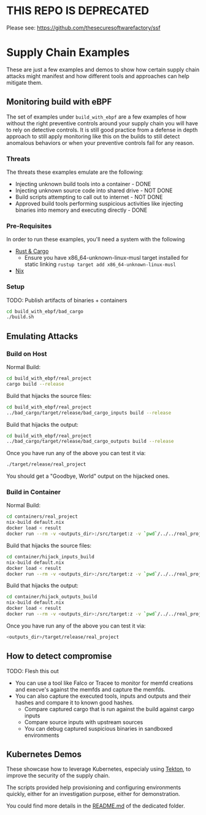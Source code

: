 # THIS REPO IS DEPRECATED

Please see: https://github.com/thesecuresoftwarefactory/ssf

# Supply Chain Examples

These are just a few examples and demos to show how certain supply chain attacks might manifest and how different tools and approaches can help mitigate them.

## Monitoring build with eBPF

The set of examples under `build_with_ebpf` are a few examples of how without the right preventive controls around your supply chain you will have to rely on detective controls. It is still good practice from a defense in depth approach to still apply monitoring like this on the builds to still detect anomalous behaviors or when your preventive controls fail for any reason.

### Threats

The threats these examples emulate are the following:

* Injecting unknown build tools into a container - DONE
* Injecting unknown source code into shared drive - NOT DONE
* Build scripts attempting to call out to internet - NOT DONE
* Approved build tools performing suspicious activities like injecting binaries into memory and executing directly - DONE

### Pre-Requisites

In order to run these examples, you'll need a system with the following

* [Rust & Cargo](https://doc.rust-lang.org/cargo/getting-started/installation.html)
  * Ensure you have x86_64-unknown-linux-musl target installed for static linking
    `rustup target add x86_64-unknown-linux-musl`
* [Nix](https://nixos.org/guides/install-nix.html)

### Setup

TODO: Publish artifacts of binaries + containers

```bash
cd build_with_ebpf/bad_cargo
./build.sh
```

## Emulating Attacks

### Build on Host

Normal Build:

```bash
cd build_with_ebpf/real_project
cargo build --release
```

Build that hijacks the source files:

```bash
cd build_with_ebpf/real_project
../bad_cargo/target/release/bad_cargo_inputs build --release
```

Build that hijacks the output:

```bash
cd build_with_ebpf/real_project
../bad_cargo/target/release/bad_cargo_outputs build --release
```

Once you have run any of the above you can test it via:

```bash
./target/release/real_project
```

You should get a "Goodbye, World" output on the hijacked ones.

### Build in Container


Normal Build:

```bash
cd containers/real_project
nix-build default.nix
docker load < result
docker run --rm -v <outputs_dir>:/src/target:z -v `pwd`/../../real_project:/src:z real_project:<hash>
```

Build that hijacks the source files:

```bash
cd container/hijack_inputs_build
nix-build default.nix
docker load < result
docker run --rm -v <outputs_dir>:/src/target:z -v `pwd`/../../real_project:/src:z real_project:<hash>
```

Build that hijacks the output:

```bash
cd container/hijack_outputs_build
nix-build default.nix
docker load < result
docker run --rm -v <outputs_dir>:/src/target:z -v `pwd`/../../real_project:/src:z real_project:<hash>
```

Once you have run any of the above you can test it via:

```bash
<outputs_dir>/target/release/real_project
```

## How to detect compromise

TODO: Flesh this out

* You can use a tool like Falco or Tracee to monitor for memfd creations and execve's against the memfds and capture the memfds.
* You can also capture the executed tools, inputs and outputs and their hashes and compare it to known good hashes.
    * Compare captured cargo that is run against the build against cargo inputs
    * Compare source inputs with upstream sources
    * You can debug captured suspicious binaries in sandboxed environments

## Kubernetes Demos

These showcase how to leverage Kubernetes, especialy using [Tekton], to improve
the security of the supply chain.

The scripts provided help provisioning and configuring environments quickly,
either for an investigation purpose, either for demonstration.

You could find more details in the [README.md](kubernetes/README.md) of the
dedicated folder.



[Tekton]: https://tekton.dev/
